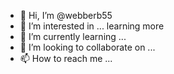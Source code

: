 - 👋 Hi, I’m @webberb55
- 👀 I’m interested in ... learning more
- 🌱 I’m currently learning ...
- 💞️ I’m looking to collaborate on ...
- 📫 How to reach me ...

<!---
webberb55/webberb55 is a ✨ special ✨ repository because its `README.md` (this file) appears on your GitHub profile.
You can click the Preview link to take a look at your changes.
--->
